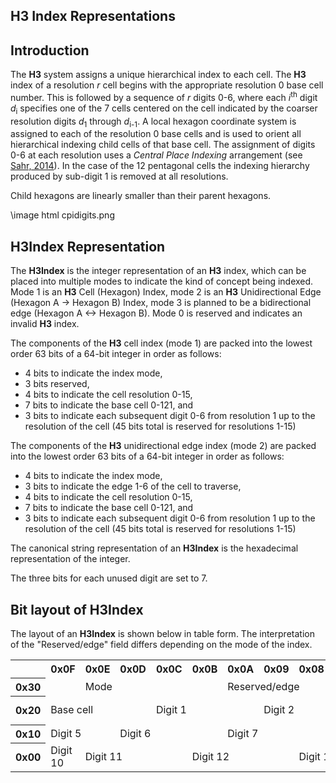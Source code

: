 H3 Index Representations
---

Introduction
---

The __H3__ system assigns a unique hierarchical index to each cell. The __H3__ index of a resolution _r_ cell begins with the appropriate resolution 0 base cell number. This is followed by a sequence of _r_ digits 0-6, where each _i_<sup>th</sup> digit _d_<sub>i</sub> specifies one of the 7 cells centered on the cell indicated by the coarser resolution digits _d_<sub>1</sub> through _d_<sub>i-1</sub>. A local hexagon coordinate system is assigned to each of the resolution 0 base cells and is used to orient all hierarchical indexing child cells of that base cell. The assignment of digits 0-6 at each resolution uses a _Central Place Indexing_ arrangement (see [Sahr, 2014](http://webpages.sou.edu/~sahrk/sqspc/pubs/autocarto14.pdf)). In the case of the 12 pentagonal cells the indexing hierarchy produced by sub-digit 1 is removed at all resolutions.

Child hexagons are linearly smaller than their parent hexagons.

\image html cpidigits.png


H3Index Representation
---

The __H3Index__ is the integer representation of an __H3__ index, which can be placed into multiple modes to indicate the kind of concept being indexed. Mode 1 is an __H3__ Cell (Hexagon) Index, mode 2 is an __H3__ Unidirectional Edge (Hexagon A -> Hexagon B) Index, mode 3 is planned to be a bidirectional edge (Hexagon A <-> Hexagon B). Mode 0 is reserved and indicates an invalid __H3__ index.

The components of the __H3__ cell index (mode 1) are packed into the lowest order 63 bits of a 64-bit integer in order as follows:

* 4 bits to indicate the index mode,
* 3 bits reserved,
* 4 bits to indicate the cell resolution 0-15,
* 7 bits to indicate the base cell 0-121, and
* 3 bits to indicate each subsequent digit 0-6 from resolution 1 up to the resolution of the cell (45 bits total is reserved for resolutions 1-15)

The components of the __H3__ unidirectional edge index (mode 2) are packed into the lowest order 63 bits of a 64-bit integer in order as follows:

* 4 bits to indicate the index mode,
* 3 bits to indicate the edge 1-6 of the cell to traverse,
* 4 bits to indicate the cell resolution 0-15,
* 7 bits to indicate the base cell 0-121, and
* 3 bits to indicate each subsequent digit 0-6 from resolution 1 up to the resolution of the cell (45 bits total is reserved for resolutions 1-15)

The canonical string representation of an __H3Index__ is the hexadecimal representation of the integer.

The three bits for each unused digit are set to 7.

Bit layout of H3Index
---

The layout of an __H3Index__ is shown below in table form. The interpretation of the "Reserved/edge" field differs depending on the mode of the index.

<table>
<tr>
  <th></th>
  <th>0x0F</th>
  <th>0x0E</th>
  <th>0x0D</th>
  <th>0x0C</th>
  <th>0x0B</th>
  <th>0x0A</th>
  <th>0x09</th>
  <th>0x08</th>
  <th>0x07</th>
  <th>0x06</th>
  <th>0x05</th>
  <th>0x04</th>
  <th>0x03</th>
  <th>0x02</th>
  <th>0x01</th>
  <th>0x00</th>
</tr>
<tr>
  <th>0x30</th>
  <td></td>
  <td colspan="4">Mode</td>
  <td colspan="3">Reserved/edge</td>
  <td colspan="4">Resolution</td>
  <td colspan="4">Base cell</td>
</tr>
<tr>
  <th>0x20</th>
  <td colspan="3">Base cell</td>
  <td colspan="3">Digit 1</td>
  <td colspan="3">Digit 2</td>
  <td colspan="3">Digit 3</td>
  <td colspan="3">Digit 4</td>
  <td>Digit 5</td>
</tr>
<tr>
  <th>0x10</th>
  <td colspan="2">Digit 5</td>
  <td colspan="3">Digit 6</td>
  <td colspan="3">Digit 7</td>
  <td colspan="3">Digit 8</td>
  <td colspan="3">Digit 9</td>
  <td colspan="2">Digit 10</td>
</tr>
<tr>
  <th>0x00</th>
  <td>Digit 10</td>
  <td colspan="3">Digit 11</td>
  <td colspan="3">Digit 12</td>
  <td colspan="3">Digit 13</td>
  <td colspan="3">Digit 14</td>
  <td colspan="3">Digit 15</td>
</tr>
</table>
